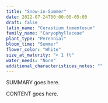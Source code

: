 ```yaml
---
title: "Snow-in-Summer"
date: 2022-07-24T00:00:00-05:00
draft: false
latin_name: "Cerastium tomentosum"
family_name: "Caryophyllaceae"
plant_type: "Perennial"
bloom_time: "Summer"
flower_color: "White"
size_at_maturity: "< 1 ft"
water_needs: "None"
additional_characteristices_notes: ""
---
```


SUMMARY goes here.

<!--more-->

CONTENT goes here.